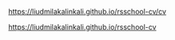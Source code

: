 https://liudmilakalinkali.github.io/rsschool-cv/cv

https://liudmilakalinkali.github.io/rsschool-cv

